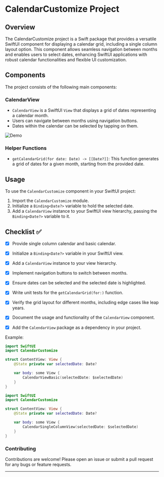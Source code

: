 
# CalendarCustomize Project

## Overview
The CalendarCustomize project is a Swift package that provides a versatile SwiftUI component for displaying a calendar grid, including a single column layout option. This component allows seamless navigation between months and enables users to select dates, enhancing SwiftUI applications with robust calendar functionalities and flexible UI customization.

## Components
The project consists of the following main components:

### CalendarView
- `CalendarView` is a SwiftUI `View` that displays a grid of dates representing a calendar month.
- Users can navigate between months using navigation buttons.
- Dates within the calendar can be selected by tapping on them.

![Demo](https://raw.githubusercontent.com/codedeman/CalendarCustomize/main/ImageDemo/Simulator%20Screen%20Recording%20-%20iPhone%2015%20-%202024-06-21%20at%2013.49.24.gif)


### Helper Functions
- `getCalendarGrid(for date: Date) -> [[Date?]]`: This function generates a grid of dates for a given month, starting from the provided date.

## Usage
To use the `CalendarCustomize` component in your SwiftUI project:
1. Import the `CalendarCustomize` module.
2. Initialize a `Binding<Date?>` variable to hold the selected date.
3. Add a `CalendarView` instance to your SwiftUI view hierarchy, passing the `Binding<Date?>` variable to it.

## Checklist ✅
- [X] Provide single column calendar and basic calendar.
- [X] Initialize a `Binding<Date?>` variable in your SwiftUI view.
- [X] Add a `CalendarView` instance to your view hierarchy.
- [X] Implement navigation buttons to switch between months.
- [X] Ensure dates can be selected and the selected date is highlighted.
- [X] Write unit tests for the `getCalendarGrid(for:)` function.
- [X] Verify the grid layout for different months, including edge cases like leap years.
- [X] Document the usage and functionality of the `CalendarView` component.
- [X] Add the `CalendarView` package as a dependency in your project.


Example:
```swift
import SwiftUI
import CalendarCustomize

struct ContentView: View {
    @State private var selectedDate: Date?

    var body: some View {
        CalendarViewBasic(selectedDate: $selectedDate)
    }
}
```

```swift
import SwiftUI
import CalendarCustomize

struct ContentView: View {
    @State private var selectedDate: Date?

    var body: some View {
        CalendarSingleColumnView(selectedDate: $selectedDate)
    }
}
```

### Contributing

Contributions are welcome! Please open an issue or submit a pull request for any bugs or feature requests.

---
